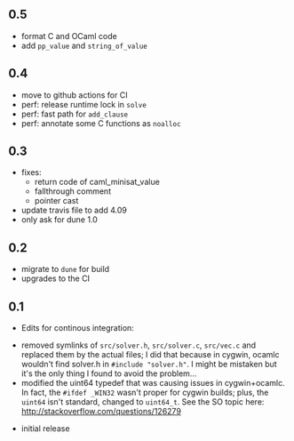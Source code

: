 ## 0.5

- format C and OCaml code
- add `pp_value` and `string_of_value`

## 0.4

- move to github actions for CI
- perf: release runtime lock in `solve`
- perf: fast path for `add_clause`
- perf: annotate some C functions as `noalloc`

## 0.3

- fixes:
  * return code of caml_minisat_value
  * fallthrough comment
  * pointer cast
- update travis file to add 4.09
- only ask for dune 1.0

## 0.2

- migrate to `dune` for build
- upgrades to the CI

## 0.1

- Edits for continous integration:
 * removed symlinks of `src/solver.h`, `src/solver.c`, `src/vec.c`
   and replaced them by the actual files; I did that because
   in cygwin, ocamlc wouldn't find solver.h in `#include "solver.h"`.
   I might be mistaken but it's the only thing I found to avoid the
   problem...
 * modified the uint64 typedef that was causing issues in cygwin+ocamlc.
   In fact, the `#ifdef _WIN32` wasn't proper for cygwin builds;
   plus, the `uint64` isn't standard, changed to `uint64_t`.
   See the SO topic here: http://stackoverflow.com/questions/126279

- initial release
